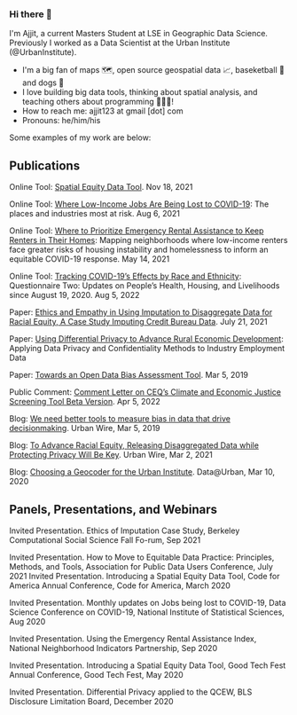 ### Hi there 👋

I'm Ajjit, a current Masters Student at LSE in Geographic Data Science. Previously I worked as a Data Scientist at the Urban Institute (@UrbanInstitute). 

- I'm a big fan of maps 🗺️, open source geospatial data 📈, baseketball 🏀 and dogs 🐶
- I love building big data tools, thinking about spatial analysis, and teaching others about programming 👨🏾‍💻!
- How to reach me: ajjit123 at gmail [dot] com
- Pronouns: he/him/his


Some examples of my work are below:

## Publications

Online Tool: [Spatial Equity Data Tool](https://apps.urban.org/features/equity-data-tool/). Nov 18, 2021

Online Tool: [Where Low-Income Jobs Are Being Lost to COVID-19](https://www.urban.org/features/where-low-income-jobs-are-being-lost-covid-19): The places and industries most at risk. Aug 6, 2021

Online Tool: [Where to Prioritize Emergency Rental Assistance to Keep Renters in Their Homes](https://www.urban.org/features/where-prioritize-emergency-rental-assistance-keep-renters-their-homes): Mapping neighborhoods where low-income renters face greater risks of housing instability and homelessness to inform an equitable COVID-19 response.  May 14, 2021

Online Tool: [Tracking COVID-19’s Effects by Race and Ethnicity](https://www.urban.org/features/tracking-covid-19s-effects-race-and-ethnicity-questionnaire-two): Questionnaire Two: Updates on People’s Health, Housing, and Livelihoods since August 19, 2020. Aug 5, 2022

Paper: [Ethics and Empathy in Using Imputation to Disaggregate Data for Racial Equity, A Case Study Imputing Credit Bureau Data](https://www.urban.org/research/publication/ethics-and-empathy-using-imputation-disaggregate-data-racial-equity-case-study-imputing-credit-bureau-data). July 21, 2021

Paper: [Using Differential Privacy to Advance Rural Economic Development](https://www.urban.org/research/publication/using-differential-privacy-advance-rural-economic-development): Applying Data Privacy and Confidentiality Methods to Industry Employment Data

Paper: [Towards an Open Data Bias Assessment Tool](https://www.urban.org/research/publication/toward-open-data-bias-assessment-tool). Mar 5, 2019

Public Comment: [Comment Letter on CEQ’s Climate and Economic Justice Screening Tool Beta Version](https://www.urban.org/research/publication/comment-letter-ceqs-climate-and-economic-justice-screening-tool-beta-version). Apr 5, 2022

Blog: [We need better tools to measure bias in data that drive decisionmaking](https://www.urban.org/urban-wire/we-need-better-tools-measure-bias-data-drive-decisionmaking). Urban Wire, Mar 5, 2019

Blog: [To Advance Racial Equity, Releasing Disaggregated Data while Protecting Privacy Will Be Key](https://www.urban.org/urban-wire/advance-racial-equity-releasing-disaggregated-data-while-protecting-privacy-will-be-key). Urban Wire, Mar 2, 2021

Blog: [Choosing a Geocoder for the Urban Institute](https://urban-institute.medium.com/choosing-a-geocoder-for-the-urban-institute-86192f656c5f#:~:text=Ultimately%2C%20the%20most%20cost%2Defficient,that%20could%20meet%20your%20needs.). Data@Urban, Mar 10, 2020

## Panels, Presentations, and Webinars

Invited Presentation. Ethics of Imputation Case Study, Berkeley Computational Social Science Fall Fo-rum, Sep 2021

Invited Presentation. How to Move to Equitable Data Practice: Principles, Methods, and Tools, Association for Public Data Users Conference, July 2021
Invited Presentation. Introducing a Spatial Equity Data Tool, Code for America Annual Conference, Code for America, March 2020

Invited Presentation. Monthly updates on Jobs being lost to COVID-19, Data Science Conference on COVID-19, National Institute of Statistical Sciences, Aug 2020

Invited Presentation. Using the Emergency Rental Assistance Index, National Neighborhood Indicators Partnership, Sep 2020

Invited Presentation. Introducing a Spatial Equity Data Tool, Good Tech Fest Annual Conference, Good Tech Fest, May 2020

Invited Presentation.  Differential Privacy applied to the QCEW, BLS Disclosure Limitation Board, December 2020 
